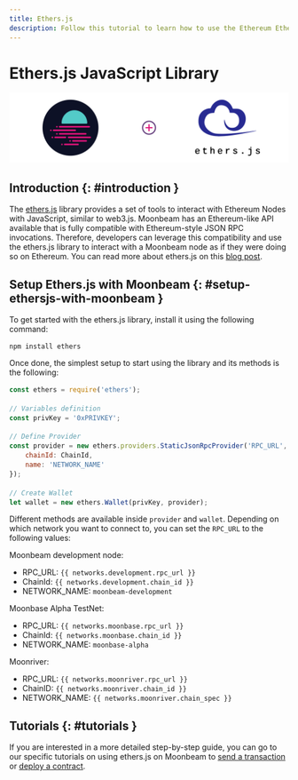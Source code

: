 ```yaml
---
title: Ethers.js
description: Follow this tutorial to learn how to use the Ethereum EtherJS Library to deploy Solidity smart contracts to Moonbeam.
---
```

# Ethers.js JavaScript Library

![Intro diagram](/images/integrations/integrations-ethersjs-banner.png)

## Introduction {: #introduction } 

The [ethers.js](https://docs.ethers.io/) library provides a set of tools to interact with Ethereum Nodes with JavaScript, similar to web3.js. Moonbeam has an Ethereum-like API available that is fully compatible with Ethereum-style JSON RPC invocations. Therefore, developers can leverage this compatibility and use the ethers.js library to interact with a Moonbeam node as if they were doing so on Ethereum. You can read more about ethers.js on this [blog post](https://medium.com/l4-media/announcing-ethers-js-a-web3-alternative-6f134fdd06f3).

## Setup Ethers.js with Moonbeam {: #setup-ethersjs-with-moonbeam } 

To get started with the ethers.js library, install it using the following command:

```
npm install ethers
```

Once done, the simplest setup to start using the library and its methods is the following:

```js
const ethers = require('ethers');

// Variables definition
const privKey = '0xPRIVKEY';

// Define Provider
const provider = new ethers.providers.StaticJsonRpcProvider('RPC_URL', {
    chainId: ChainId,
    name: 'NETWORK_NAME'
});

// Create Wallet
let wallet = new ethers.Wallet(privKey, provider);
```

Different methods are available inside `provider` and `wallet`. Depending on which network you want to connect to, you can set the `RPC_URL` to the following values:

Moonbeam development node: 

  - RPC_URL: `{{ networks.development.rpc_url }}`
  - ChainId: `{{ networks.development.chain_id }}`
  - NETWORK_NAME: `moonbeam-development`
 
Moonbase Alpha TestNet: 

  - RPC_URL: `{{ networks.moonbase.rpc_url }}`
  - ChainId: `{{ networks.moonbase.chain_id }}`
  - NETWORK_NAME: `moonbase-alpha`

Moonriver:

  - RPC_URL: `{{ networks.moonriver.rpc_url }}`
  - ChainID: `{{ networks.moonriver.chain_id }}`
  - NETWORK_NAME: `{{ networks.moonriver.chain_spec }}`

## Tutorials {: #tutorials } 

If you are interested in a more detailed step-by-step guide, you can go to our specific tutorials on using ethers.js on Moonbeam to [send a transaction](/builders/interact/eth-libraries/send-transaction/) or [deploy a contract](/builders/interact/eth-libraries/deploy-contract/).
